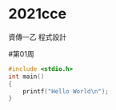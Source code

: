# 2021cce
資傳一乙 程式設計

#第01周

```C
#include <stdio.h>
int main()
{
    printf("Hello World\n");
}
```

